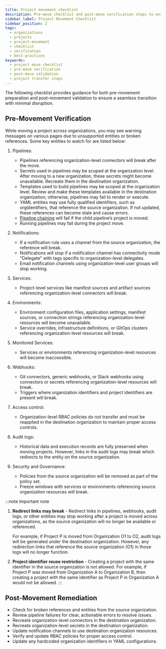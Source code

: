 ```yaml
---
title: Project movement checklist
description: Pre-move checklist and post-move verification steps to ensure successful project migration between organizations.
sidebar_label: Project Movement Checklist
sidebar_position: 2
tags:
  - organizations
  - projects
  - project-movement
  - checklist
  - verification
  - best-practices
keywords:
  - project move checklist
  - pre-move verification
  - post-move validation
  - project transfer steps
---
```


The following checklist provides guidance for both pre-movement preparation and post-movement validation to ensure a seamless transition with minimal disruption.

## Pre-Movement Verification

While moving a project across organizations, you may see warning messages on various pages due to unsupported entities or broken references. Some key entities to watch for are listed below:

1. Pipelines:
    - Pipelines referencing organization-level connectors will break after the move.
    - Secrets used in pipelines may be scoped at the organization level. After moving to a new organization, these secrets might become unavailable. Recreate them in the destination organization.
    - Templates used to build pipelines may be scoped at the organization level. Review and make these templates available in the destination organization; otherwise, pipelines may fail to render or execute.
    - YAML entities may use fully qualified identifiers, such as orgIdentifiers, that reference the source organization. If not updated, these references can become stale and cause errors.
    - [Pipeline chaining](/docs/platform/pipelines/pipeline-chaining) will fail if the child pipeline’s project is moved.
    - Running pipelines may fail during the project move.

2. Notifications:
    - If a notification rule uses a channel from the source organization, the reference will break.
    - Notifications will stop if a notification channel has connectivity mode "Delegate" with tags specific to organization-level delegates. 
    - Email notification channels using organization-level user groups will stop working.

3. Services:
    - Project-level services like manifest sources and artifact sources referencing organization-level connectors will break.

4. Environments:
    - Environment configuration files, application settings, manifest sources, or connection strings referencing organization-level resources will become unavailable.
    - Service overrides, infrastructure definitions, or GitOps clusters referencing organization-level resources will break. 

5. Monitored Services:
    - Services or environments referencing organization-level resources will become inaccessible.

6. Webhooks:
    - Git connectors, generic webhooks, or Slack webhooks using connectors or secrets referencing organization-level resources will break.
    - Triggers where organization identifiers and project identifiers are present will break.

7. Access control:
    - Organization-level RBAC policies do not transfer and must be reapplied in the destination organization to maintain proper access controls.

8. Audit logs:
    - Historical data and execution records are fully preserved when moving projects. However, links in the audit logs may break which redirects to the entity on the source organization.

9. Security and Governance:
    - Policies from the source organization will be removed as part of the policy set.
    - Freeze windows with services or environments referencing source organization resources will break. 


:::note Important note
1. **Redirect links may break** - Redirect links in pipelines, webhooks, audit logs, or other entities may stop working after a project is moved across organizations, as the source organization will no longer be available or referenced.

   For example, if Project P is moved from Organization O1 to O2,  audit logs will be generated under the destination organization. However, any redirection links that reference the source organization (O1) in those logs will no longer function.

2. **Project identifier reuse restriction** - Creating a project with the same identifier in the source organization is not allowed. For example, if Project P was moved from Organization A to Organization B, then creating a project with the same identifier as Project P in Organization A would not be allowed.
:::

## Post-Movement Remediation

- Check for broken references and entities from the source organization.
- Review pipeline failures for clear, actionable errors to resolve issues.
- Recreate organization-level connectors in the destination organization.
- Recreate organization-level secrets in the destination organization.
- Update notification channels to use destination organization resources.
- Verify and update RBAC policies for proper access control.
- Update any hardcoded organization identifiers in YAML configurations.



